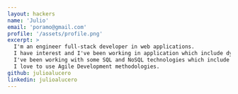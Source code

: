 ```yaml
---
layout: hackers
name: 'Julio'
email: 'poramo@gmail.com'
profile: '/assets/profile.png'
excerpt: >
  I'm an engineer full-stack developer in web applications.
  I have interest and I've been working in application which include dynamic languages as Ruby and Javascript, also I have   advanced knowledge in css and html.
  I've been working with some SQL and NoSQL technologies which include MySQL y PostgreSQL, Redis and so on.
  I love to use Agile Development methodologies.
github: julioalucero
linkedin: julioalucero
---
```

